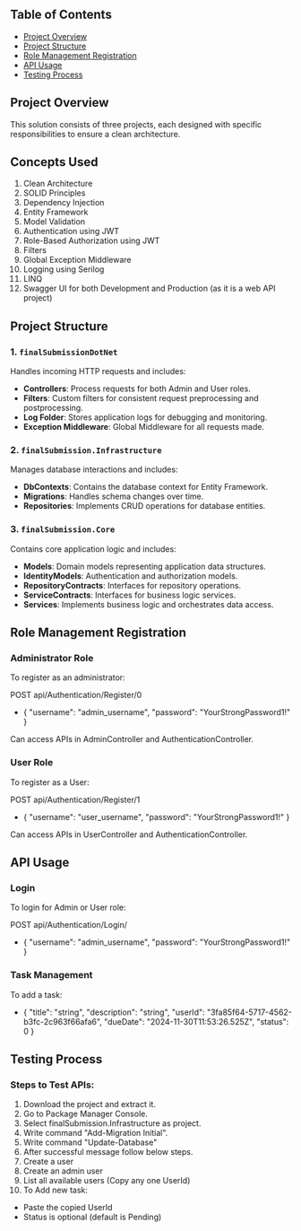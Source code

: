 ## Table of Contents
- [Project Overview](#project-overview)
- [Project Structure](#project-structure)
- [Role Management Registration](#role-management-registration)
- [API Usage](#api-usage)
- [Testing Process](#testing-process)

## Project Overview

This solution consists of three projects, each designed with specific responsibilities to ensure a clean architecture.

## Concepts Used
1. Clean Architecture
2. SOLID Principles
3. Dependency Injection
4. Entity Framework
5. Model Validation
6. Authentication using JWT
7. Role-Based Authorization using JWT
8. Filters
9. Global Exception Middleware
10. Logging using Serilog
11. LINQ
12. Swagger UI for both Development and Production (as it is a web API project)

## Project Structure

### 1. `finalSubmissionDotNet`
Handles incoming HTTP requests and includes:
- **Controllers**: Process requests for both Admin and User roles.
- **Filters**: Custom filters for consistent request preprocessing and postprocessing.
- **Log Folder**: Stores application logs for debugging and monitoring.
- **Exception Middleware**: Global Middleware for all requests made.

### 2. `finalSubmission.Infrastructure`
Manages database interactions and includes:
- **DbContexts**: Contains the database context for Entity Framework.
- **Migrations**: Handles schema changes over time.
- **Repositories**: Implements CRUD operations for database entities.

### 3. `finalSubmission.Core`
Contains core application logic and includes:
- **Models**: Domain models representing application data structures.
- **IdentityModels**: Authentication and authorization models.
- **RepositoryContracts**: Interfaces for repository operations.
- **ServiceContracts**: Interfaces for business logic services.
- **Services**: Implements business logic and orchestrates data access.

## Role Management Registration

### Administrator Role
To register as an administrator:

POST api/Authentication/Register/0
- { "username": "admin_username", "password": "YourStrongPassword1!" }


Can access APIs in AdminController and AuthenticationController.

### User Role
To register as a User:

POST api/Authentication/Register/1
- { "username": "user_username", "password": "YourStrongPassword1!" }


Can access APIs in UserController and AuthenticationController.

## API Usage

### Login
To login for Admin or User role:

POST api/Authentication/Login/
- { "username": "admin_username", "password": "YourStrongPassword1!" }


### Task Management
To add a task:
- { "title": "string", "description": "string", "userId": "3fa85f64-5717-4562-b3fc-2c963f66afa6", "dueDate": "2024-11-30T11:53:26.525Z", "status": 0 }


## Testing Process

### Steps to Test APIs:
1. Download the project and extract it.
2. Go to Package Manager Console.
3. Select finalSubmission.Infrastructure as project.
4. Write command "Add-Migration Initial".
5. Write command "Update-Database"
6. After successful message follow below steps.
7. Create a user
8. Create an admin user  
9. List all available users (Copy any one UserId)
10. To Add new task:
   - Paste the copied UserId
   - Status is optional (default is Pending)
